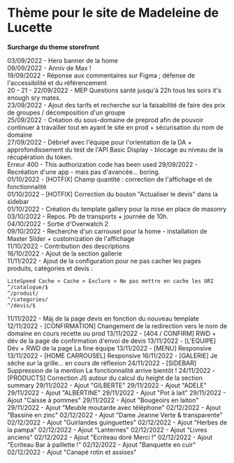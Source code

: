 # Thème pour le site de Madeleine de Lucette
**Surcharge du theme storefront**

03/09/2022 - Hero banner de la home    
09/09/2022 - Anniv de Max !    
19/09/2022 - Réponse aux commentaires sur Figma ; défense de l'accessibilité et du référencement    
20 - 21 - 22/09/2022 - MEP Questions santé jusqu'à 22h tous les soirs it's enough sry mates.    
23/09/2022 - Ajout des tarifs et recherche sur la faisabilité de faire des prix de groupes / décomposition d'un groupe    
25/09/2022 - Création du sous-domaine de preprod afin de pouvoir continuer à travailler tout en ayant le site en prod + sécurisation du nom de domaine    
27/09/2022 - Débrief avec l'équipe pour l'orientation de la DA + approfondissement du test de l'API Basic Display - blocage au niveau de la récupération du token.     
    Erreur 400 - This authorization code has been used
29/09/2022 - Recréation d'une app - mais pas d'avancée... boring.    
01/10/2022 - [HOTFIX] Champ quantité : correction de l'affichage et de fonctionnalité    
01/10/2022 - [HOTFIX] Correction du bouton "Actualiser le devis" dans la sidebar    
01/10/2022 - Création du template gallery pour la mise en place de masonry    
03/10/2022 - Repos. Pb de transports + journée de 10h.    
04/10/2022 - Sortie d'Overwatch 2    
09/10/2022 - Recherche d'un carrousel pour la home - installation de Master Slider + customization de l'affichage    
11/10/2022 - Contribution des descriptions    
16/10/2022 - Ajout de la section gallerie    
11/11/2022 - Ajout de la configuration pour ne pas cacher les pages produits, catégories et devis : 

```
LiteSpeed Cache > Cache > Exclure > Ne pas mettre en cache les URI
^/catalogue/$
^/produit/
^/categories/
^/devis/$
```
11/11/2022 - Màj de la page devis en fonction du nouveau template    
12/11/2022 - [CONFIRMATION] Changement de la redirection vers le nom de domaine en cours recette ou prod
13/11/2022 - [404 / CONFIRM] RWD + dév de la page de confirmation d'envoi de devis
13/11/2022 - [L'EQUIPE] Dév + RWD de la page La fine équipe
13/11/2022 - [MENU] Responsive
13/11/2022 - [HOME CARROUSEL] Responsive
16/11/2022 - [GALERIE] Je sèche sur la grille... en cours de réflexion
24/11/2022 - [SIDEBAR] Suppression de la mention La fonctionnalité arrive bientôt !
24/11/2022 - [PRODUCTS] Correction JS autour du calcul du height de la section summary
29/11/2022 - Ajout "GILBERTE"
29/11/2022 - Ajout "ADELE"
29/11/2022 - Ajout "ALBERTINE"
29/11/2022 - Ajout "Pot à lait"
29/11/2022 - Ajout "Caisse à pommes"
29/11/2022 - Ajout "Bougeoirs en laiton"
29/11/2022 - Ajout "Meuble moutarde avec téléphone"
02/12/2022 - Ajout "Bassine en zinc"
02/12/2022 - Ajout "Dame Jeanne Verte & transparente"
02/12/2022 - Ajout "Guirlandes guinguettes"
02/12/2022 - Ajout "Herbes de la pampa"
02/12/2022 - Ajout "Lanternes"
02/12/2022 - Ajout "Livres anciens"
02/12/2022 - Ajout "Ecriteau doré Merci !"
02/12/2022 - Ajout "Ecriteau Bar à paillette !"
02/12/2022 - Ajout "Banquette en cuir"
02/12/2022 - Ajout "Canapé rotin et assises"